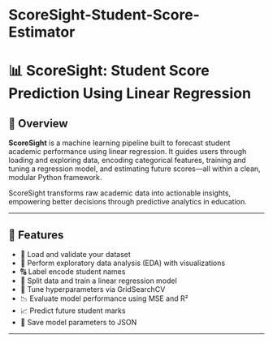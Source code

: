# ScoreSight-Student-Score-Estimator

# 📊 ScoreSight: Student Score Prediction Using Linear Regression

## 📌 Overview
**ScoreSight** is a machine learning pipeline built to forecast student academic performance using linear regression. It guides users through loading and exploring data, encoding categorical features, training and tuning a regression model, and estimating future scores—all within a clean, modular Python framework.

ScoreSight transforms raw academic data into actionable insights, empowering better decisions through predictive analytics in education.

---

## 🧠 Features

- 📂 Load and validate your dataset
- 🧪 Perform exploratory data analysis (EDA) with visualizations
- 🔠 Label encode student names
- 🔧 Split data and train a linear regression model
- 🎯 Tune hyperparameters via GridSearchCV
- 📉 Evaluate model performance using MSE and R²
- 📈 Predict future student marks
- 📝 Save model parameters to JSON

---



